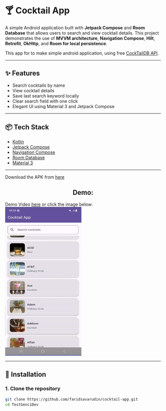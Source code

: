 # 🍸 Cocktail App

A simple Android application built with **Jetpack Compose** and **Room Database** that allows users to search and view cocktail details.
This project demonstrates the use of **MVVM architecture**, **Navigation Compose**, **Hilt**, **Retrofit**, **OkHttp**, and **Room for local persistence**.

This app for to make simple android application, using free [CockTailDB API](https://www.thecocktaildb.com/api.php).

---

## ✨ Features
- Search cocktails by name
- View cocktail details
- Save last search keyword locally
- Clear search field with one click
- Elegant UI using Material 3 and Jetpack Compose

---

## 📦 Tech Stack
- [Kotlin](https://kotlinlang.org/)
- [Jetpack Compose](https://developer.android.com/jetpack/compose)
- [Navigation Compose](https://developer.android.com/jetpack/compose/navigation)
- [Room Database](https://developer.android.com/training/data-storage/room)
- [Material 3](https://developer.android.com/jetpack/androidx/releases/compose-material3)

---

Download the APK from [here](https://drive.google.com/file/d/1U0lJqZUzxe8kcsXKyNbtXRoiQvA_EZtL/view?usp=sharing)

<h2 align="center"><b>Demo:</b></h2>
Demo Video <a href="https://drive.google.com/file/d/1FKBte7dbiua8fa0IZgaQVssEiFIWLkcd/view?usp=sharing">here</a> or click the image below:<br>
<a href="https://drive.google.com/file/d/1FKBte7dbiua8fa0IZgaQVssEiFIWLkcd/view?usp=sharing">
  <img src="assets/thumbnail.png" alt="Demo Video" width="247" height="480"/>
</a>

---

## 🚀 Installation

### 1. Clone the repository
```bash
git clone https://github.com/faridsavarudin/cocktail-app.git
cd TestGenciDev